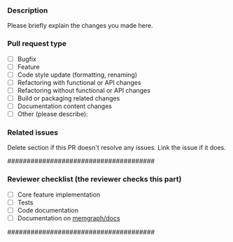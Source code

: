 ### Description

Please briefly explain the changes you made here.

### Pull request type

- [ ] Bugfix
- [ ] Feature
- [ ] Code style update (formatting, renaming)
- [ ] Refactoring with functional or API changes
- [ ] Refactoring without functional or API changes
- [ ] Build or packaging related changes
- [ ] Documentation content changes
- [ ] Other (please describe):

### Related issues

Delete section if this PR doesn't resolve any issues. Link the issue if it does.

######################################

### Reviewer checklist (the reviewer checks this part)
- [ ] Core feature implementation
- [ ] Tests
- [ ] Code documentation
- [ ] Documentation on [memgraph/docs](https://github.com/memgraph/docs)

######################################
